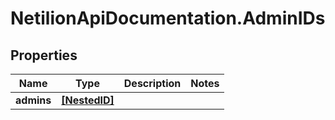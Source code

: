 # NetilionApiDocumentation.AdminIDs

## Properties
Name | Type | Description | Notes
------------ | ------------- | ------------- | -------------
**admins** | [**[NestedID]**](NestedID.md) |  | 



